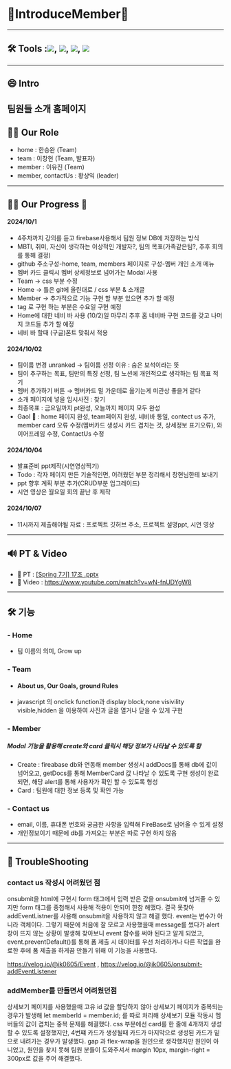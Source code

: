 # 🎉IntroduceMember🎉
---
## 🛠️  Tools :<img src="https://img.shields.io/badge/HTML5-E34F26?style=flat-square&logo=html5&logoColor=white"/>, <img src="https://img.shields.io/badge/Visual Studio-5C2D91?style=flat-square&logo=Visual Studio&logoColor=white"/>, <img src="https://img.shields.io/badge/Firebase-DD2C00?style=flat-square&logo=Firebase&logoColor=black"/>, <img src="https://img.shields.io/badge/jQuery-0769AD?style=flat-square&logo=jQuery&logoColor=black"/> 
---
## 😄 Intro
팀원들 소개 홈페이지 
---
## 👨‍💻 Our Role 
- home : 한승완 (Team)
- team : 이창현 (Team, 발표자)
- member : 이유진 (Team)
- member, contactUs : 황상익 (leader)
---
## 👨‍💻 Our Progress 🥅

#### 2024/10/1 
- 4주차까지 강의를 듣고 firebase사용해서 팀원 정보 DB에 저장하는 방식
- MBTI, 취미, 자신이 생각하는 이상적인 개발자?, 팀의 목표(가족같은팀?, 추후 회의를 통해 결정)
- github 주소구성-home, team, members 페이지로 구성-멤버 개인 소개 메뉴
- 멤버 카드 클릭시 멤버 상세정보로 넘어가는 Modal 사용
- Team → css 부분 수정 
- Home → 틀은 git에 올린대로 / css 부분 & 소개글 
- Member → 추가적으로 기능 구현 할 부분 있으면 추가 할 예정
- <a>tag 로 구현 하는 부분은 수요일 구현 예정 
- Home에 대한 네비 바 사용 (10/2)일 마무리 추후 홈 네비바 구현 코드를 갖고 나머지 코드들 추가 할 예정 
- 네비 바 할때 (구글)폰트 맞춰서 적용

#### 2024/10/02
- 팀이름 변경 unranked → 팀이름 선정 이유 : 숨은 보석이라는 뜻
- 팀이 추구하는 목표, 팀만의 특징 선정, 팀 노션에 개인적으로 생각하는 팀 목표 적기
- 멤버 추가하기 버튼 → 멤버카드 밑 가운데로 옮기는게 미관상 좋을거 같다
- 소개 페이지에 넣을 임시사진 : 찾기
- 최종목표 : 금요일까지 pt완성, 오늘까지 페이지 모두 완성
- Gaol 🥅 : home 페이지 완성, team페이지 완성, 네비바 통일, contect us 추가, member card 오류 수정(멤버카드 생성시 카드 겹치는 것, 상세정보 표기오류), 와이어프레임 수정, ContactUs 수정

#### 2024/10/04
- 발표준비 ppt제작(시연영상찍기)
- Todo : 각자 페이지 만든 기술적인면, 어려웠던 부분 정리해서 창현님한테 보내기
- ppt 향후 계획 부분 추가(CRUD부분 업그레이드)
- 시연 영상은 월요일 회의 끝난 후 제작

#### 2024/10/07
- 11시까지 제출해야될 자료 : 프로젝트 깃허브 주소, 프로젝트 설명ppt, 시연 영상
---
## 🔊 PT & Video 
- 📢 PT : [[Spring 7기] 17조  .pptx](https://github.com/user-attachments/files/17271519/Spring.7.17.pptx)
- 🎥 Video : https://www.youtube.com/watch?v=wN-fnUDYgW8
---
## 🛠️ 기능 
### - Home 
  - 팀 이름의 의미, Grow up 
### - Team 
  - #### About us, Our Goals, ground Rules
  - javascript 의 onclick function과 display block,none visivility visible,hidden 을 이용하여 사진과 글을 열거나 닫을 수 있게 구현
### - Member 
  ##### Modal 기능을 활용해 create와 card 클릭시 해당 정보가 나타날 수 있도록 함
  - Create : fireabase db와 연동해 member 생성시 addDocs를 통해 db에 값이 넘어오고, getDocs를 통해 MemberCard 값 나타날 수 있도록 구현
             생성이 완료 되면, 해당 alert를 통해 사용자가 확인 할 수 있도록 형성 
  - Card : 팀원에 대한 정보 등록 및 확인 가능
### - Contact us 
  - email, 이름, 휴대폰 번호와 궁금한 사항을 입력해 FireBase로 넘어올 수 있게 설정 
  - 개인정보이기 때문에 db를 가져오는 부분은 따로 구현 하지 않음 
--- 
## 🥵 TroubleShooting 
### contact us 작성시 어려웠던 점

onsubmit을 html에 구현시 form 태그에서 입력 받은 값을 onsubmit에 넘겨줄 수 있지만 form 태그를 중첩해서 사용해 적용이 안되어 한참 해맸다.
결국 못찾아 addEventListner를 사용해 onsubmit을 사용하지 않고 해결 했다.
event는 변수가 아니라 객체이다. 그렇기 때문에 처음에 잘 모르고 사용했을때 message를 썼다가 alert창이 뜨지 않는 상황이 발생해 찾아보니 event 함수를 써야 된다고 알게 되었고, event.preventDefault()를 통해 폼 제출 시 데이터를 우선 처리하거나 다른 작업을 완료한 후에 폼 제출을 하게끔 만들기 위해 이 기능을 사용했다.
 
<a href>https://velog.io/@ik0605/Event</a> , <a href>https://velog.io/@ik0605/onsubmit-addEventListener</a> 

### addMember를 만들면서 어려웠던점

상세보기 페이지를 사용했을때 고유 id 값을 할당하지 않아 상세보기 페이지가 중복되는 경우가 발생해  let memberId = member.id; 를 따로 처리해 상세보기 모듈 작동시 멤버들의 값이 겹치는 중복 문제를 해결했다.
css 부분에선 card를 한 줄에 4개까지 생성할 수 있도록 설정했지만, 4번쨰 카드가 생성될때 카드가 마지막으로 생성된 카드가 밑으로 내려가는 경우가 발생했다. gap 과 flex-wrap을 원인으로 생각했지만 원인이 아니었고, 원인을 찾지 못해 팀원 분들이 도와주셔서 margin 10px, margin-right = 300px로  값을 주어 해결했다.


  
